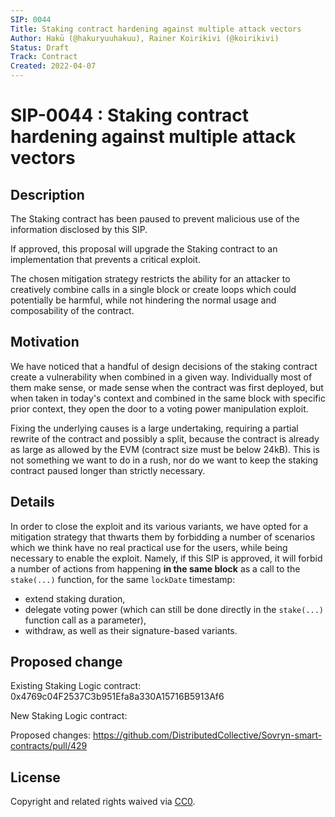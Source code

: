 ```yaml
---
SIP: 0044
Title: Staking contract hardening against multiple attack vectors
Author: Hakū (@hakuryuuhakuu), Rainer Koirikivi (@koirikivi)
Status: Draft
Track: Contract
Created: 2022-04-07
---
```


# SIP-0044 : Staking contract hardening against multiple attack vectors

## Description  

The Staking contract has been paused to prevent malicious use of the information disclosed by this SIP.

If approved, this proposal will upgrade the Staking contract to an implementation that prevents a critical exploit.

The chosen mitigation strategy restricts the ability for an attacker to creatively combine calls in a single block or create loops which could potentially be harmful, while not hindering the normal usage and composability of the contract.

## Motivation

We have noticed that a handful of design decisions of the staking contract create a vulnerability when combined in a given way. Individually most of them make sense, or made sense when the contract was first deployed, but when taken in today's context and combined in the same block with specific prior context, they open the door to a voting power manipulation exploit.

Fixing the underlying causes is a large undertaking, requiring a partial rewrite of the contract and possibly a split, because the contract is already as large as allowed by the EVM (contract size must be below 24kB). This is not something we want to do in a rush, nor do we want to keep the staking contract paused longer than strictly necessary.


## Details

In order to close the exploit and its various variants, we have opted for a mitigation strategy that thwarts them by forbidding a number of scenarios which we think have no real practical use for the users, while being necessary to enable the exploit. Namely, if this SIP is approved, it will forbid a number of actions from happening **in the same block** as a call to the `stake(...)` function, for the same `lockDate` timestamp:
- extend staking duration,
- delegate voting power (which can still be done directly in the `stake(...)` function call as a parameter),
- withdraw,
as well as their signature-based variants.


## Proposed change  

Existing Staking Logic contract: 0x4769c04F2537C3b951Efa8a330A15716B5913Af6
  
New Staking Logic contract: 

Proposed changes: https://github.com/DistributedCollective/Sovryn-smart-contracts/pull/429

## License
Copyright and related rights waived via [CC0](https://creativecommons.org/publicdomain/zero/1.0/).